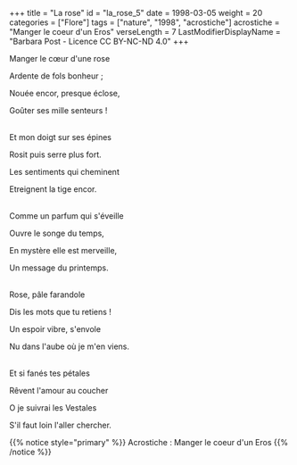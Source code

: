 +++
title = "La rose"
id = "la_rose_5"
date = 1998-03-05
weight = 20
categories = ["Flore"]
tags = ["nature", "1998", "acrostiche"]
acrostiche = "Manger le coeur d'un Eros"
verseLength = 7
LastModifierDisplayName = "Barbara Post - Licence CC BY-NC-ND 4.0"
+++

Manger le cœur d'une rose

Ardente de fols bonheur ;

Nouée encor, presque éclose,

Goûter ses mille senteurs !

 \
Et mon doigt sur ses épines

Rosit puis serre plus fort.

Les sentiments qui cheminent

Etreignent la tige encor.

 \
Comme un parfum qui s'éveille

Ouvre le songe du temps,

En mystère elle est merveille,

Un message du printemps.

 \
Rose, pâle farandole

Dis les mots que tu retiens !

Un espoir vibre, s'envole

Nu dans l'aube où je m'en viens.

 \
Et si fanés tes pétales

Rêvent l'amour au coucher

O je suivrai les Vestales

S'il faut loin l'aller chercher.

{{% notice style="primary" %}}
Acrostiche : Manger le coeur d'un Eros
{{% /notice %}}
